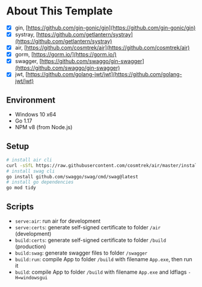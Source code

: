# About This Template

- [x] gin, [https://github.com/gin-gonic/gin](https://github.com/gin-gonic/gin)
- [x] systray, [https://github.com/getlantern/systray](https://github.com/getlantern/systray)
- [X] air, [https://github.com/cosmtrek/air](https://github.com/cosmtrek/air)
- [x] gorm, [https://gorm.io/](https://gorm.io/)
- [x] swagger, [https://github.com/swaggo/gin-swagger](https://github.com/swaggo/gin-swagger)
- [x] jwt, [https://github.com/golang-jwt/jwt](https://github.com/golang-jwt/jwt)

## Environment

- Windows 10 x64
- Go 1.17
- NPM v8 (from Node.js)

## Setup

``` bash
# install air cli
curl -sSfL https://raw.githubusercontent.com/cosmtrek/air/master/install.sh | sh -s -- -b $(go env GOPATH)/bin
# install swag cli
go install github.com/swaggo/swag/cmd/swag@latest
# install go dependencies
go mod tidy
```

## Scripts

- `serve:air`: run air for development
- `serve:certs`: generate self-signed certificate to folder `/air` (development)
- `build:certs`: generate self-signed certificate to folder `/build` (production)
- `build:swag`: generate swagger files to folder `/swagger`
- `build:run`: compile App to folder `/build` with filename `App.exe`, then run it
- `build`: compile App to folder `/build` with filename `App.exe` and ldflags `-H=windowsgui`

